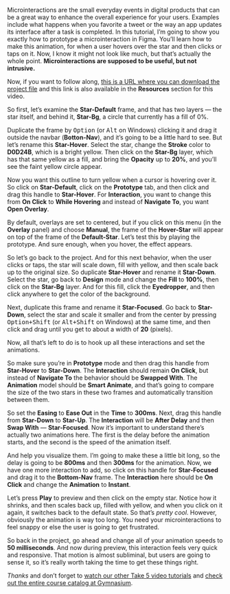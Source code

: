 
Microinteractions are the small everyday events in digital products that can be a great way to enhance the overall experience for your users. Examples include what happens when you favorite a tweet or the way an app updates its interface after a task is completed.
In this tutorial, I’m going to show you exactly how to prototype a microinteraction in Figma. You’ll learn how to make this animation, for when a user hovers over the star and then clicks or taps on it. Now, I know it might not look like much, but that’s actually the whole point. **Microinteractions are supposed to be useful, but not intrusive.**

Now, if you want to follow along, [this is a URL where you can download the project file][1] and this link is also available in the **Resources** section for this video.

So first, let’s examine the **Star-Default** frame, and that has two layers — the star itself, and behind it, **Star-Bg**, a circle that currently has a fill of 0%.

Duplicate the frame by <kbd>Option</kbd> (or <kbd>Alt</kbd> on Windows) clicking it and drag it outside the navbar (**Botton-Nav**), and it’s going to be a little hard to see. But let’s rename this **Star-Hover**. Select the star, change the **Stroke** color to **D0D24B**, which is a bright yellow. Then click on the **Star-Bg** layer, which has that same yellow as a fill, and bring the **Opacity** up to **20%**, and you’ll see the faint yellow circle appear.

Now you want this outline to turn yellow when a cursor is hovering over it. So click on **Star-Default**, click on the **Prototype** tab, and then click and drag this handle to **Star-Hover**. For **Interaction**, you want to change this from **On Click** to **While Hovering** and instead of **Navigate To**, you want **Open Overlay**.

By default, overlays are set to centered, but if you click on this menu (in the **Overlay** panel) and choose **Manual**, the frame of the **Hover-Star** will appear on top of the frame of the **Default-Star**. Let’s test this by playing the prototype. And sure enough, when you hover, the effect appears.

So let’s go back to the project. And for this next behavior, when the user clicks or taps, the star will scale down, fill with yellow, and then scale back up to the original size. So duplicate **Star-Hover** and rename it **Star-Down**. Select the star, go back to **Design** mode and change the **Fill** to **100%**, then click on the **Star-Bg** layer. And for this fill, click the **Eyedropper**, and then click anywhere to get the color of the background.

Next, duplicate this frame and rename it **Star-Focused**. Go back to **Star-Down**, select the star and scale it smaller and from the center by pressing <kbd><kbd>Option</kbd>+<kbd>Shift</kbd></kbd> (or <kbd><kbd>Alt</kbd>+<kbd>Shift</kbd></kbd> on Windows) at the same time, and then click and drag until you get to about a width of **20** (pixels).

Now, all that’s left to do is to hook up all these interactions and set the animations.

So make sure you’re in **Prototype** mode and then drag this handle from **Star-Hover** to **Star-Down**. The **Interaction** should remain **On Click**, but instead of **Navigate To** the behavior should be **Swapped With**. The **Animation** model should be **Smart Animate**, and that’s going to compare the size of the two stars in these two frames and automatically transition between them.

So set the **Easing** to **Ease Out** in the **Time** to **300ms**. Next, drag this handle from **Star-Down** to **Star-Up**. The **Interaction** will be **After Delay** and then **Swap With** — **Star-Focused**. Now it’s important to understand there’s actually two animations here. The first is the delay before the animation starts, and the second is the speed of the animation itself.

And help you visualize them. I’m going to make these a little bit long, so the delay is going to be **800ms** and then **300ms** for the animation. Now, we have one more interaction to add, so click on this handle for **Star-Focused** and drag it to the **Bottom-Nav** frame. The **Interaction** here should be **On Click** and change the **Animation** to **Instant**.

Let’s press **Play** to preview and then click on the empty star. Notice how it shrinks, and then scales back up, filled with yellow, and when you click on it again, it switches back to the default state. So that’s *pretty cool*. However, obviously the animation is way too long. You need your microinteractions to feel snappy or else the user is going to get frustrated.

So back in the project, go ahead and change all of your animation speeds to **50 milliseconds**. And now during preview, this interaction feels very quick and responsive. That motion is almost subliminal, but users are going to sense it, so it’s really worth taking the time to get these things right.

*Thanks* and don’t forget to [watch our other Take 5 video tutorials][2] and [check out the entire course catalog at Gymnasium][3].

[1]: https://gymnasium.github.io/take5/gym-5029.zip
[2]: https://thegymnasium.com/courses/take5
[3]: https://thegymnasium.com/courses
